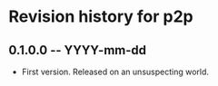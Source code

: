 # Revision history for p2p

## 0.1.0.0 -- YYYY-mm-dd

* First version. Released on an unsuspecting world.
